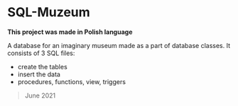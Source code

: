 # SQL-Muzeum

**This project was made in Polish language**

A database for an imaginary museum made as a part of database classes. It consists of 3 SQL files:
* create the tables
* insert the data
* procedures, functions, view, triggers

>June 2021

